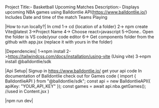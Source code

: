 Project Title:- Basketball Upcoming Matches
Description:- Displays upcoming NBA games using Balldontlie API(https://www.balldontlie.io/)
              Includes Date and time of the match
              Teams Playing

|How to run locally?|
In cmd
1-> cd {location of a folder}
2-> npm create Vite@latest
3->Project Name 
4-> Choose react>javascript
5->Done.. Open the folder is VS code/your code editor
6-> Get components folder from the github with app.jsx (replace it with yours in the folder)

|Dependencies|
1->npm install
2->https://tailwindcss.com/docs/installation/using-vite (Using vite)
3->npm install @balldontlie/sdk


|Api Setup|
Signup in https://www.balldontlie.io/ get your api code
In documentation of Balldontlie check out for Games code
(
import { BalldontlieAPI } from "@balldontlie/sdk";
const api = new BalldontlieAPI({ apiKey: "YOUR_API_KEY" });
const games = await api.nba.getGames(); //used in Content.jsx 
)

|npm run dev|

